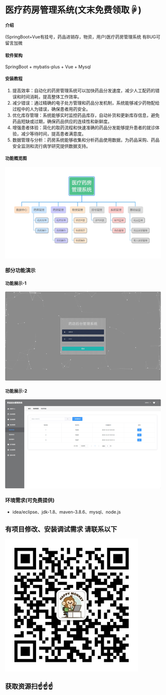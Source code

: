 # 医疗药房管理系统(文末免费领取☟)

#### 介绍
(SpringBoot+Vue有挂号，药品进销存，物资，用户)医疗药房管理系统
有BUG可留言加微

#### 软件架构
SpringBoot + mybatis-plus + Vue + Mysql


#### 安装教程

1.  提高效率：自动化的药房管理系统可以加快药品分发速度，减少人工配药的错误和时间消耗，提高整体工作效率。
2.  减少错误：通过精确的电子处方管理和药品分发机制，系统能够减少药物配给过程中的人为错误，确保患者用药安全。
3.  优化库存管理：系统能够实时监控药品库存，自动补货和更新库存信息，避免药品短缺或过期，确保药品供应的连续性和新鲜度。
4.  增强患者体验：简化的取药流程和快速准确的药品分发能够提升患者的就诊体验，减少等待时间，提高患者满意度。
5.  数据管理与分析：药房系统能够收集和分析药品使用数据，为药品采购、药品安全监测和流行病学研究提供数据支持。


#### 功能概览图
![输入图片说明](photo/%E5%8A%9F%E8%83%BD%E5%9B%BE.png)

### 部分功能演示
#### 功能展示-1
![输入图片说明](photo/%E5%8A%9F%E8%83%BD%E5%B1%95%E7%A4%BA-1.gif)

#### 功能展示-2
![输入图片说明](photo/%E5%8A%9F%E8%83%BD%E5%B1%95%E7%A4%BA-2.gif)


### 环境需求(可免费提供)
- idea/eclipse、jdk-1.8、maven-3.8.6、mysql、node.js


## 有项目修改、安装调试需求 请联系以下
![关注免费领](联系.png)

## 获取资源扫☝☝☝



